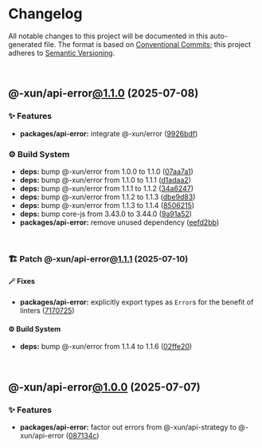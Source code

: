 # Changelog

All notable changes to this project will be documented in this auto-generated
file. The format is based on [Conventional Commits][1];
this project adheres to [Semantic Versioning][2].

<br />

## @-xun/api-error[@1.1.0][3] (2025-07-08)

### ✨ Features

- **packages/api-error:** integrate @-xun/error ([9926bdf][4])

### ⚙️ Build System

- **deps:** bump @-xun/error from 1.0.0 to 1.1.0 ([07aa7a1][5])
- **deps:** bump @-xun/error from 1.1.0 to 1.1.1 ([d1adaa2][6])
- **deps:** bump @-xun/error from 1.1.1 to 1.1.2 ([34a6247][7])
- **deps:** bump @-xun/error from 1.1.2 to 1.1.3 ([dbe9d83][8])
- **deps:** bump @-xun/error from 1.1.3 to 1.1.4 ([8506215][9])
- **deps:** bump core-js from 3.43.0 to 3.44.0 ([9a91a52][10])
- **packages/api-error:** remove unused dependency ([eefd2bb][11])

<br />

### 🏗️ Patch @-xun/api-error[@1.1.1][12] (2025-07-10)

#### 🪄 Fixes

- **packages/api-error:** explicitly export types as `Error`s for the benefit of linters ([7170725][13])

#### ⚙️ Build System

- **deps:** bump @-xun/error from 1.1.4 to 1.1.6 ([02ffe20][14])

<br />

## @-xun/api-error[@1.0.0][15] (2025-07-07)

### ✨ Features

- **packages/api-error:** factor out errors from @-xun/api-strategy to @-xun/api-error ([087134c][16])

[1]: https://conventionalcommits.org
[2]: https://semver.org
[3]: https://github.com/Xunnamius/api-utils/compare/@-xun/api-error@1.0.0...@-xun/api-error@1.1.0
[4]: https://github.com/Xunnamius/api-utils/commit/9926bdfe4ac6a773b6c614b4820252b604560a1f
[5]: https://github.com/Xunnamius/api-utils/commit/07aa7a10e55554dc31f66078294cd1792006c4f0
[6]: https://github.com/Xunnamius/api-utils/commit/d1adaa2e5ed94a0c7e4229dafdb0ff59a3e9c2ce
[7]: https://github.com/Xunnamius/api-utils/commit/34a6247f09a08ca2357afbaf9edcb0d65eb09651
[8]: https://github.com/Xunnamius/api-utils/commit/dbe9d83999d0b1d290af06517b3327ca60c33ff5
[9]: https://github.com/Xunnamius/api-utils/commit/850621513fa2c211c811e749285627168e78e959
[10]: https://github.com/Xunnamius/api-utils/commit/9a91a529c23a378062d730c3b3e11a72d817bbf0
[11]: https://github.com/Xunnamius/api-utils/commit/eefd2bb70ccf89051990d4495a8ca2a1a0102cb7
[12]: https://github.com/Xunnamius/api-utils/compare/@-xun/api-error@1.1.0...@-xun/api-error@1.1.1
[13]: https://github.com/Xunnamius/api-utils/commit/717072591c11a3f649cff8ef8ca3b37afce2c8c2
[14]: https://github.com/Xunnamius/api-utils/commit/02ffe2048ef388e9546fb438554d89cfb69dc2a1
[15]: https://github.com/Xunnamius/api-utils/compare/@-xun/api-error@0.0.0-init...@-xun/api-error@1.0.0
[16]: https://github.com/Xunnamius/api-utils/commit/087134cbb769945aebc80bf9efd90980b795f1dd
